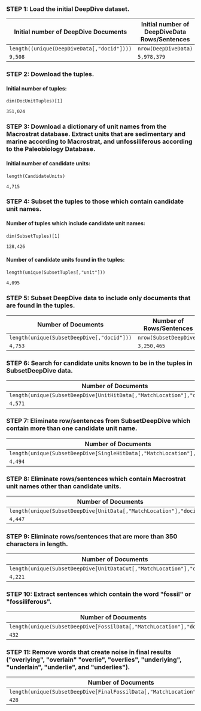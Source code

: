 ### STEP 1: Load the initial DeepDive dataset.
Initial number of DeepDive Documents | Initial number of DeepDiveData Rows/Sentences 
 ------------ | ------------
`length((unique(DeepDiveData[,"docid"])))`| `nrow(DeepDiveData)`
````9,508```` | ````5,978,379````

### STEP 2: Download the tuples. 
#### Initial number of tuples:
`dim(DocUnitTuples)[1]`
````
351,024
````

### STEP 3: Download a dictionary of unit names from the Macrostrat database. Extract units that are sedimentary and marine according to Macrostrat, and unfossiliferous according to the Paleobiology Database.
#### Initial number of candidate units:
`length(CandidateUnits)`
````
4,715
````

### STEP 4: Subset the tuples to those which contain candidate unit names.
#### Number of tuples which include candidate unit names:
`dim(SubsetTuples)[1]`
````
128,426
````
#### Number of candidate units found in the tuples: 
`length(unique(SubsetTuples[,"unit"]))`
````
4,095
````

### STEP 5: Subset DeepDive data to include only documents that are found in the tuples. 
Number of Documents | Number of Rows/Sentences 
 ------------ | ------------
`length(unique(SubsetDeepDive[,"docid"]))` | `nrow(SubsetDeepDive)`
````4,753```` | ````3,250,465````

### STEP 6: Search for candidate units known to be in the tuples in SubsetDeepDive data. 
Number of Documents | Number or Rows/Sentences | Number of Candidate Unit Matches
 ------------ | ------------ | ------------
`length(unique(SubsetDeepDive[UnitHitData[,"MatchLocation"],"docid"]))` | `length(unique(UnitHitData[,"MatchLocation"]))` | `length(unique(names(UnitHits[which(sapply(UnitHits,length)>0)])))`
````4,571```` | ````28,084```` | ````1,914````


### STEP 7: Eliminate row/sentences from SubsetDeepDive which contain more than one candidate unit name.
Number of Documents | Number or Rows/Sentences | Number of Candidate Unit Matches
 ------------ | ------------ | ------------
`length(unique(SubsetDeepDive[SingleHitData[,"MatchLocation"],"docid"]))` | `length(unique(SingleHitData[,"MatchLocation"]))` | `length(unique(SingleHitData[,"UnitNames"]))`
````4,494```` | ````25,648```` | ````1,723````

### STEP 8: Eliminate rows/sentences which contain Macrostrat unit names other than candidate units. 
Number of Documents | Number or Rows/Sentences | Number of Candidate Unit Matches
 ------------ | ------------ | ------------
`length(unique(SubsetDeepDive[UnitData[,"MatchLocation"],"docid"]))` | `length(unique(UnitData[,"MatchLocation"]))` | `length(unique(UnitData[,"UnitNames"]))`
````4,447```` | ````24,804```` | ````1,683````

### STEP 9: Eliminate rows/sentences that are more than 350 characters in length. 
Number of Documents | Number or Rows/Sentences | Number of Candidate Unit Matches
 ------------ | ------------ | ------------
`length(unique(SubsetDeepDive[UnitDataCut[,"MatchLocation"],"docid"]))` | `length(unique(UnitDataCut[,"MatchLocation"]))` | `length(unique(UnitDataCut[,"UnitNames"]))`
````4,221```` | ````21,771```` | ````1,625````

### STEP 10: Extract sentences which contain the word "fossil" or "fossiliferous". 
Number of Documents | Number or Rows/Sentences | Number of Candidate Unit Matches
 ------------ | ------------ | ------------
`length(unique(SubsetDeepDive[FossilData[,"MatchLocation"],"docid"]))` | `length(unique(FossilData[,"MatchLocation"]))` | `length(unique(FossilData[,"UnitNames"]))`
````432```` | ````744```` | ````238````

### STEP 11: Remove words that create noise in final results ("overlying", "overlain" "overlie", "overlies", "underlying", "underlain", "underlie", and "underlies").
Number of Documents | Number or Rows/Sentences | Number of Candidate Unit Matches
 ------------ | ------------ | ------------
`length(unique(SubsetDeepDive[FinalFossilData[,"MatchLocation"],"docid"]))` | `length(unique(FinalFossilData[,"MatchLocation"]))` | `length(unique(FinalFossilData[,"UnitNames"]))`
````428```` | ````737```` | ````236````
